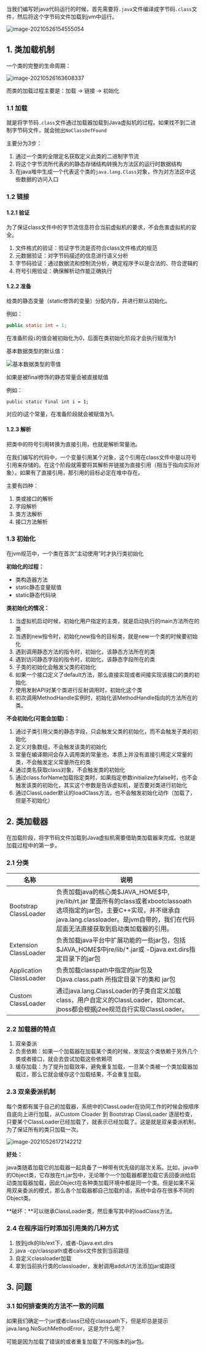 当我们编写好java代码运行的时候，首先需要将`.java`文件编译成字节码`.class`文件，然后将这个字节码文件加载到jvm中运行。



![image-20210526154555054](image/image-20210526154555054.png)





## 1. 类加载机制

一个类的完整的生命周期：



![image-20210526163608337](image/image-20210526163608337.png)



而类的加载过程主要是：加载 -> 链接 -> 初始化



### 1.1 加载

就是将字节码`.class`文件通过加载器加载到Java虚拟机的过程。如果找不到二进制字节码文件，就会抛出`NoClassDefFound`

主要分为3步：

1. 通过一个类的全限定名获取定义此类的二进制字节流
2. 将这个字节流所代表的的静态存储结构转换为方法区的运行时数据结构
3. 在java堆中生成一个代表这个类的`java.lang.Class`对象，作为对方法区中这些数据的访问入口



### 1.2 链接

#### 1.2.1 验证

为了保证class文件中的字节流信息符合当前虚拟机的要求，不会危害虚拟机的安全。

1. 文件格式的验证：验证字节流是否符合class文件格式的规范
2. 元数据验证：对字节码描述的信息进行语义分析
3. 字节码验证：通过数据流和控制流分析，确定程序予以是合法的、符合逻辑的
4. 符号引用验证：确保解析动作能正确执行



#### 1.2.2 准备

给类的静态变量（static修饰的变量）分配内存，并进行默认初始化。



例如：

```java
public static int = 1;
```

在准备阶段`i`的值会被初始化为0，后面在类初始化阶段才会执行赋值为1



基本数据类型的默认值：

![基本数据类型的零值](image/%E5%9F%BA%E6%9C%AC%E6%95%B0%E6%8D%AE%E7%B1%BB%E5%9E%8B%E7%9A%84%E9%9B%B6%E5%80%BC.png)



如果是被final修饰的静态常量会被直接赋值



例如：

```
public static final int i = 1;
```

对应的i这个常量，在准备阶段就会被赋值为1。



#### 1.2.3 解析

把类中的符号引用转换为直接引用，也就是解析常量池。



在我们编写的代码中，一个变量引用某个对象，这个引用在class文件中是以符号引用来存储的。在这个阶段就需要将其解析并链接为直接引用（相当于指向实际对象）。如果有了直接引用，那引用的目标必定在堆中存在。



主要有四种：

1. 类或接口的解析
2. 字段解析
3. 类方法解析
4. 接口方法解析





### 1.3 初始化

在jvm规范中，一个类在首次“主动使用”时才执行类初始化



**初始化的过程：**

- 类构造器方法
- static静态变量赋值
- static静态代码块



**类初始化的情况：**

1. 当虚拟机启动时候，初始化用户指定的主类，就是启动执行的main方法所在的类
2. 当遇到new指令时，初始化new指令的目标类，就是new一个类的时候要初始化
3. 遇到调用静态方法的指令时，初始化，该静态方法所在的类
4. 遇到访问静态字段的指令时，初始化，该静态字段所在的类
5. 子类的初始化会触发父类的初始化
6. 如果一个接口定义了default方法，那么直接实现或者间接实现该接口的类的初始化
7. 使用发射API对某个类进行反射调用时，初始化这个类
8. 初次调用MethodHandle实例时，初始化该MethodHandle指向的方法所在的类。



**不会初始化(可能会加载)：**

1. 通过子类引用父类的静态字段，只会触发父类的初始化，而不会触发子类的初始化
2. 定义对象数组，不会触发该类的初始化
3. 常量在编译期间会存入调用类的常量池，本质上并没有直接引用定义常量的类，不会触发定义常量所在的类
4. 通过类名获取class对象，不会触发类的初始化
5. 通过class.forName加载指定类时，如果指定参数initialize为false时，也不会触发该类的初始化，其实这个参数是告诉虚拟机，是否要对类进行初始化
6. 通过ClassLoader默认的loadClass方法，也不会触发初始化动作（加载了，但是不初始化）



## 2. 类加载器

在加载阶段，将字节码文件加载到Java虚拟机需要借助类加载器来完成。也就是加载过程中的第一步。



### 2.1 分类

| 名称                    | 说明                                                         |
| ----------------------- | ------------------------------------------------------------ |
| Bootstrap ClassLoader   | 负责加载java的核心类\$JAVA_HOME\$中, jre/lib/rt.jar 里面所有的class或者xbootclassoath选项指定的jar包，主要C++实现，并不继承自java.lang.classloader。是jvm自带的，我们在代码层面无法直接获取到启动类加载器的引用。 |
| Extension ClassLoader   | 负责加载java平台中扩展功能的一些jar包，包括\$JAVA_HOME\$中jre/lib/*.jar或 -Djava.ext.dirs指定目录下的jar包 |
| Application ClassLoader | 负责加载classpath中指定的jar包及    Djava.class.path 所指定目录下的类和 jar包 |
| Custom ClassLoader      | 通过java.lang.ClassLoader的子类自定义加载class，用户自定义的ClassLoader，如tomcat、jboss都会根据j2ee规范自行实现ClassLoader。 |



### 2.2 加载器的特点

1. 双亲委派
2. 负责依赖：如果一个加载器在加载某个类的时候，发现这个类依赖于另外几个类或者接口，就会去尝试加载这些依赖项
3. 缓存加载：为了提升加载效率，避免重复加载，一旦某个类被一个类加载器加载过，那么它就会缓存这个加载结果，不会重复加载。



### 2.3 双亲委派机制

每个类都有属于自己的加载器，系统中的ClassLoader在协同工作的时候会按顺序自底向上进行加载，从Custom Cloader 到 Bootstrap ClassLoader 逐层检查，只要某个ClassLoader已经加载了，就表示已经加载了。这是就是双亲委派机制，为了保证所有的类只加载一次。

![image-20210526172142212](image/image-20210526172142212.png)



**好处：**

java类随着加载它的加载器一起具备了一种带有优先级的层次关系。比如，java中的Object类，它存放在rt.jar包中，无论哪个一个加载器都要加载它丢回委派给启动类加载器加载，因此Object在各种类加载环境中都是同一个类。但是如果不采用双亲委派的模式，那么各个加载器都自己加载的话，系统中会存在很多不同的Object类。



**破坏：**可以继承ClassLoader类，然后重写其中的loadClass方法。



### 2.4 在程序运行时添加引用类的几种方式

1. 放到jdk的lib/ext下，或者-Djava.ext.dirs
2. java -cp/classpath或者calss文件放到当前路径
3. 自定义classloader加载
4. 拿到当前执行类的classloader，发射调用addUrl方法添加jar或路径



## 3. 问题

### 3.1 如何排查类的方法不一致的问题

如果我们确定一个jar或者class已经在classpath下，但是却总是提示java.lang.NoSuchMethodError，这是为什么呢？

可能是因为加载了错误的或者重复加载了不同版本的jar包。

